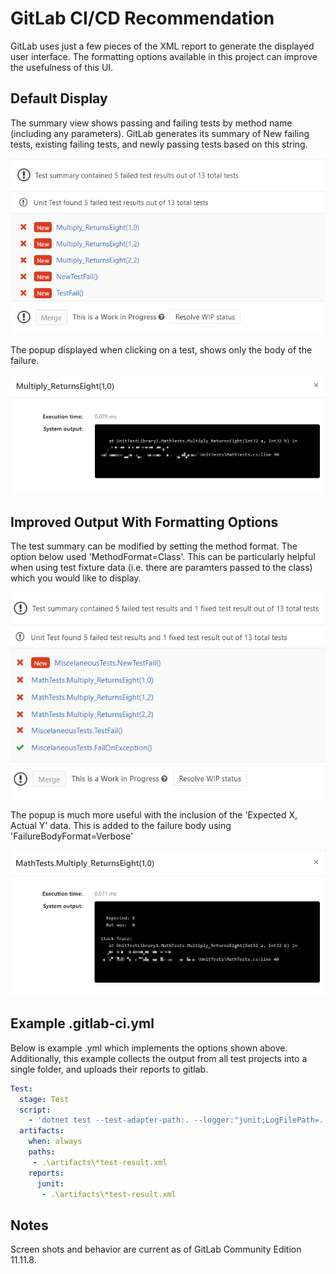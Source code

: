# GitLab CI/CD Recommendation

GitLab uses just a few pieces of the XML report to generate the displayed user interface. The formatting options available in this project can improve the usefulness of this UI. 

## Default Display

The summary view shows passing and failing tests by method name (including any parameters). GitLab generates its summary of New failing tests, existing failing tests, and newly passing tests based on this string. 

![Default Test Summary](assets/gitlab-test-summary-with-default-option.png)

The popup displayed when clicking on a test, shows only the body of the failure. 

![Default Popup](assets/gitlab-test-popup-with-default-failure.png)

## Improved Output With Formatting Options

The test summary can be modified by setting the method format. The option below used 'MethodFormat=Class'. This can be particularly helpful when using test fixture data (i.e. there are paramters passed to the class) which you would like to display.

![Test Summary with Class Option](assets/gitlab-test-summary-with-class-option.png)

The popup is much more useful with the inclusion of the 'Expected X, Actual Y' data. This is added to the failure body using 'FailureBodyFormat=Verbose'

![Verbose Popup](assets/gitlab-test-popup-with-verbose-failure.png)

## Example .gitlab-ci.yml

Below is example .yml which implements the options shown above. Additionally, this example collects the output from all test projects into a single folder, and uploads their reports to gitlab.

``` yml
Test:
  stage: Test
  script: 
    - 'dotnet test --test-adapter-path:. --logger:"junit;LogFilePath=..\artifacts\{assembly}-test-result.xml;MethodFormat=Class;FailureBodyFormat=Verbose"'
  artifacts:
    when: always
    paths: 
     - .\artifacts\*test-result.xml
    reports:
      junit: 
       - .\artifacts\*test-result.xml
```       

## Notes

Screen shots and behavior are current as of GitLab Community Edition 11.11.8. 
